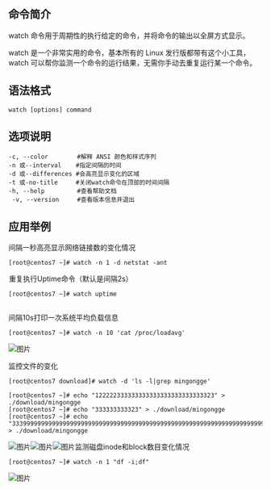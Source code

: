 ## 命令简介

watch 命令用于周期性的执行给定的命令，并将命令的输出以全屏方式显示。

watch 是一个非常实用的命令，基本所有的 Linux 发行版都带有这个小工具，watch 可以帮你监测一个命令的运行结果，无需你手动去重复运行某一个命令。

## 语法格式

```
watch [options] command
```

## 选项说明

```
-c, --color        #解释 ANSI 颜色和样式序列
-n 或--interval    #指定间隔的时间
-d 或--differences #会高亮显示变化的区域
-t 或-no-title     #关闭watch命令在顶部的时间间隔
-h, --help         #查看帮助文档
 -v, --version     #查看版本信息并退出
```

## 应用举例

间隔一秒高亮显示网络链接数的变化情况

```
[root@centos7 ~]# watch -n 1 -d netstat -ant
```

![图片](data:image/gif;base64,iVBORw0KGgoAAAANSUhEUgAAAAEAAAABCAYAAAAfFcSJAAAADUlEQVQImWNgYGBgAAAABQABh6FO1AAAAABJRU5ErkJggg==)重复执行Uptime命令（默认是间隔2s）

```
[root@centos7 ~]# watch uptime
```

![图片](data:image/gif;base64,iVBORw0KGgoAAAANSUhEUgAAAAEAAAABCAYAAAAfFcSJAAAADUlEQVQImWNgYGBgAAAABQABh6FO1AAAAABJRU5ErkJggg==)

间隔10s打印一次系统平均负载信息

```
[root@centos7 ~]# watch -n 10 'cat /proc/loadavg'
```

![图片](https://mmbiz.qpic.cn/mmbiz_png/tuSaKc6SfPoMIfWb7sfk8zKYUwX8rM2EiaajEiaSy1Mp1O2YCKHEQcayBZF22lbyQFrhSwk0u4RKn5ckwv3LXRmQ/640?wx_fmt=png&tp=webp&wxfrom=5&wx_lazy=1&wx_co=1)

监控文件的变化

```
[root@centos7 download]# watch -d 'ls -l|grep mingongge'

[root@centos7 ~]# echo "122222333333333333333333333333323" > ./download/mingongge
[root@centos7 ~]# echo "333333333323" > ./download/mingongge
[root@centos7 ~]# echo "33399999999999999999999999999999999999999999999999999999999999999999999999999999999999999999999999999999999999999999999999999999999999999999999923" > ./download/mingongge
```

![图片](https://mmbiz.qpic.cn/mmbiz_png/tuSaKc6SfPoMIfWb7sfk8zKYUwX8rM2Es7jc9kdsb90weu7RNJzNIVfcvdeVuiazq1lRKp2Olxq5opj80bAq1Pg/640?wx_fmt=png&tp=webp&wxfrom=5&wx_lazy=1&wx_co=1)![图片](https://mmbiz.qpic.cn/mmbiz_png/tuSaKc6SfPoMIfWb7sfk8zKYUwX8rM2ExNoq8srpSOBtQI8y2cbJG7HxcRqs4sgfvoHWXBzz4qMYBBcg7DVKCw/640?wx_fmt=png&tp=webp&wxfrom=5&wx_lazy=1&wx_co=1)![图片](https://mmbiz.qpic.cn/mmbiz_png/tuSaKc6SfPoMIfWb7sfk8zKYUwX8rM2EaXxXadiclKnCY2zqbe9ibqRLunxPOiaBf29kfhSwU7wbobLzCiaC7VFHFQ/640?wx_fmt=png&tp=webp&wxfrom=5&wx_lazy=1&wx_co=1)监测磁盘inode和block数目变化情况

```
[root@centos7 ~]# watch -n 1 "df -i;df" 
```

![图片](https://mmbiz.qpic.cn/mmbiz_png/tuSaKc6SfPoMIfWb7sfk8zKYUwX8rM2EropiafglQLbPbxTORwYYs2PrKYlcm2WGG2XcA4Hv28npyibv5VEJRXnQ/640?wx_fmt=png&tp=webp&wxfrom=5&wx_lazy=1&wx_co=1)